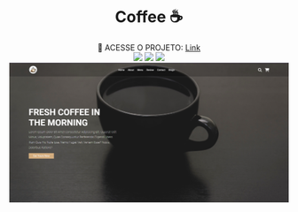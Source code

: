 <h1 align="center" style="font-weight: bold;">Coffee ☕</h1>

<div align="center">
    🔗 ACESSE O PROJETO: <a target="_blank" href="https://coffee01-nine.vercel.app/">Link</a>
</div>

<div align="center">
    <img src="https://skillicons.dev/icons?i=html" />
    <img src="https://skillicons.dev/icons?i=css" />
    <img src="https://skillicons.dev/icons?i=js" />
</div>

<img src="/img/CAPA.png">
